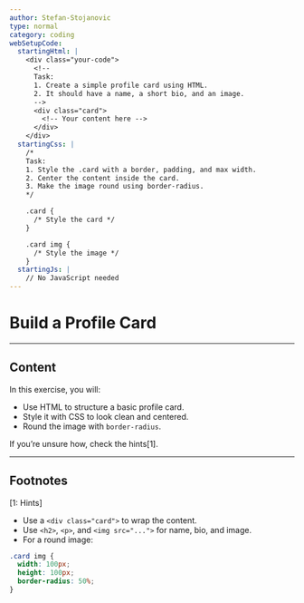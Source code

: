 ```yaml
---
author: Stefan-Stojanovic
type: normal
category: coding
webSetupCode:
  startingHtml: |
    <div class="your-code">
      <!-- 
      Task:
      1. Create a simple profile card using HTML.
      2. It should have a name, a short bio, and an image.
      -->
      <div class="card">
        <!-- Your content here -->
      </div>
    </div>
  startingCss: |
    /* 
    Task:
    1. Style the .card with a border, padding, and max width.
    2. Center the content inside the card.
    3. Make the image round using border-radius.
    */

    .card {
      /* Style the card */
    }

    .card img {
      /* Style the image */
    }
  startingJs: |
    // No JavaScript needed
---
```


# Build a Profile Card

---

## Content

In this exercise, you will:
- Use HTML to structure a basic profile card.
- Style it with CSS to look clean and centered.
- Round the image with `border-radius`.

If you’re unsure how, check the hints[1].

---

## Footnotes

[1: Hints]

- Use a `<div class="card">` to wrap the content.  
- Use `<h2>`, `<p>`, and `<img src="...">` for name, bio, and image.  
- For a round image:
```css
.card img {
  width: 100px;
  height: 100px;
  border-radius: 50%;
}
```